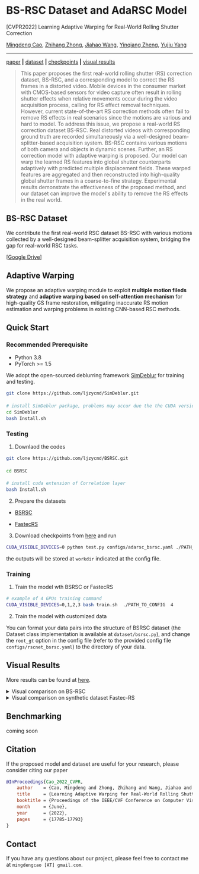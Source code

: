 # BS-RSC Dataset and AdaRSC Model

[CVPR2022] Learning Adaptive Warping for Real-World Rolling Shutter Correction

[Mingdeng Cao](https://github.com/ljzycmd), [Zhihang Zhong](https://zzh-tech.github.io/), [Jiahao Wang](https://scholar.google.com/citations?user=QjVR3UUAAAAJ), [Yinqiang Zheng](https://scholar.google.com/citations?user=JD-5DKcAAAAJ), [Yujiu Yang](https://scholar.google.com/citations?user=4gH3sxsAAAAJ)

---

[paper](https://arxiv.org/abs/2204.13886v1) **|** [dataset](https://drive.google.com/file/d/1h7UP1kci8zbg3TQp37J-imrvzlh2X6zn/view?usp=share_link) **|** [checkpoints](https://github.com/ljzycmd/BSRSC/releases/tag/v1.0.0) **|** [visual results](https://github.com/ljzycmd/BSRSC/releases/tag/v1.0.0)

> This paper proposes the first real-world rolling shutter (RS) correction dataset, BS-RSC, and a corresponding model to correct the RS frames in a distorted video. Mobile devices in the consumer market with CMOS-based sensors for video capture often result in rolling shutter effects when relative movements occur during the video acquisition process, calling for RS effect removal techniques. However, current state-of-the-art RS correction methods often fail to remove RS effects in real scenarios since the motions are various and hard to model. To address this issue, we propose a real-world RS correction dataset BS-RSC. Real distorted videos with corresponding ground truth are recorded simultaneously via a well-designed beam-splitter-based acquisition system. BS-RSC contains various motions of both camera and objects in dynamic scenes. Further, an RS correction model with adaptive warping is proposed. Our model can warp the learned RS features into global shutter counterparts adaptively with predicted multiple displacement fields. These warped features are aggregated and then reconstructed into high-quality global shutter frames in a coarse-to-fine strategy. Experimental results demonstrate the effectiveness of the proposed method, and our dataset can improve the model's ability to remove the RS effects in the real world.

## BS-RSC Dataset

We contribute the first real-world RSC dataset BS-RSC with various motions collected by a well-designed beam-splitter acquisition system, bridging the gap for real-world RSC tasks.

[[Google Drive](https://drive.google.com/file/d/1h7UP1kci8zbg3TQp37J-imrvzlh2X6zn/view?usp=share_link)]

## Adaptive Warping

We propose an adaptive warping module to exploit **multiple motion fileds strategy** and **adaptive warping based on self-attention mechanism** for high-quality GS frame restoration, mitigating inaccurate RS motion estimation and warping problems in existing CNN-based RSC methods.

## Quick Start

### Recommended Prerequisite

* Python 3.8
* PyTorch >= 1.5

We adopt the open-sourced deblurring framework [SimDeblur](https://github.com/ljzycmd/SimDeblur) for training and testing.

```bash
git clone https://github.com/ljzycmd/SimDeblur.git

# install SimDeblur package, problems may occur due the the CUDA version, please check
cd SimDeblur
bash Install.sh
```

### Testing

1. Downlaod the codes

```bash
git clone https://github.com/ljzycmd/BSRSC.git

cd BSRSC

# install cuda extension of Correlation layer
bash Install.sh
```

2. Prepare the datasets

* [BSRSC](https://drive.google.com/file/d/1h7UP1kci8zbg3TQp37J-imrvzlh2X6zn/view?usp=share_link)

* [FastecRS](https://github.com/ethliup/DeepUnrollNet)

3. Download checkpoints from [here](https://github.com/ljzycmd/BSRSC/releases/tag/v1.0.0) and run

```bash
CUDA_VISIBLE_DEVICES=0 python test.py configs/adarsc_bsrsc.yaml ./PATH_TO_CKPT 
```

the outputs will be stored at ``workdir`` indicated at the config file.

### Training

1. Train the model wth BSRSC or FastecRS

```bash
# example of 4 GPUs training command
CUDA_VISIBLE_DEVICES=0,1,2,3 bash train.sh  ./PATH_TO_CONFIG  4
```

2. Train the model with customized data

You can format your data pairs into the structure of BSRSC dataset (the Dataset class implementation is available at `dataset/bsrsc.py`), and change the `root_gt` option in the config file (refer to the provided config file `configs/rscnet_bsrsc.yaml`) to the directory of your data.

## Visual Results

More results can be found at [here](https://github.com/ljzycmd/BSRSC/releases/tag/v1.0.0).

<details>
    <summary>Visual comparison on BS-RSC</summary>
    <img src="./docs/results_on_bsrsc.png">
</details>

<details>
    <summary>Visual comparison on synthetic dataset Fastec-RS</summary>
    <img src="./docs/results_on_fastecrs.png">
</details>


## Benchmarking

coming soon

## Citation

If the proposed model and dataset are useful for your research, please consider citing our paper

```bibtex
@InProceedings{Cao_2022_CVPR,
    author    = {Cao, Mingdeng and Zhong, Zhihang and Wang, Jiahao and Zheng, Yinqiang and Yang, Yujiu},
    title     = {Learning Adaptive Warping for Real-World Rolling Shutter Correction},
    booktitle = {Proceedings of the IEEE/CVF Conference on Computer Vision and Pattern Recognition (CVPR)},
    month     = {June},
    year      = {2022},
    pages     = {17785-17793}
}
```

## Contact

If you have any questions about our project, please feel free to contact me at `mingdengcao [AT] gmail.com`.
